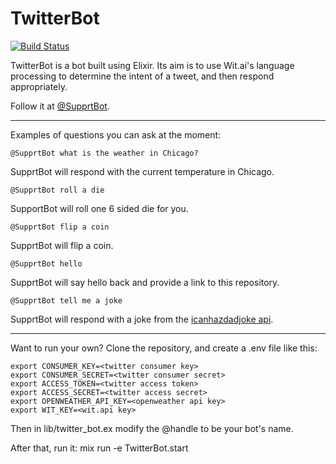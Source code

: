 # TwitterBot
[![Build Status](https://travis-ci.org/matthewsecrist/TwitterBot.svg?branch=master)](https://travis-ci.org/matthewsecrist/TwitterBot)

TwitterBot is a bot built using Elixir. Its aim is to use Wit.ai's language processing to determine the intent of a tweet, and then respond appropriately.

Follow it at [@SupprtBot](https://twitter.com/SupprtBot).

---

Examples of questions you can ask at the moment:
```
@SupprtBot what is the weather in Chicago?
```
SupprtBot will respond with the current temperature in Chicago.

```
@SupprtBot roll a die
```
SupportBot will roll one 6 sided die for you.

```
@SupprtBot flip a coin
```
SupprtBot will flip a coin.


```
@SupprtBot hello
```
SupprtBot will say hello back and provide a link to this repository.

```
@SupprtBot tell me a joke
```
SupprtBot will respond with a joke from the [icanhazdadjoke api](https://icanhazdadjoke.com/api).

---

Want to run your own? Clone the repository, and create a .env file like this:

```
export CONSUMER_KEY=<twitter consumer key>
export CONSUMER_SECRET=<twitter consumer secret>
export ACCESS_TOKEN=<twitter access token>
export ACCESS_SECRET=<twitter access secret>
export OPENWEATHER_API_KEY=<openweather api key>
export WIT_KEY=<wit.api key>
```

Then in lib/twitter_bot.ex modify the @handle to be your bot's name.

After that, run it: mix run -e TwitterBot.start
